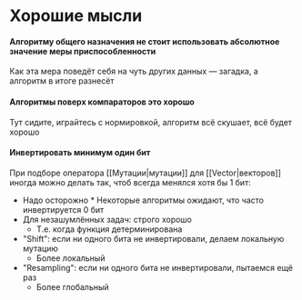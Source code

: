 # Хорошие мысли

#### Алгоритму общего назначения не стоит использовать абсолютное значение меры приспособленности

Как эта мера поведёт себя на чуть других данных — загадка, а алгоритм в итоге разнесёт

#### Алгоритмы поверх компараторов это хорошо

Тут сидите, играйтесь с нормировкой, алгоритм всё скушает, всё будет хорошо

#### Инвертировать минимум один бит

При подборе оператора [[Мутации|мутации]] для [[Vector|векторов]] иногда можно делать так, чтоб всегда менялся хотя бы 1 бит:
* Надо осторожно
			* Некоторые алгоритмы ожидают, что часто инвертируется 0 бит
* Для незашумлённых задач: строго хорошо
	* Т.е. когда функция детерминирована
* "Shift": если ни одного бита не инвертировали, делаем локальную мутацию
	* Более локальный
* "Resampling": если ни одного бита не инвертировали, пытаемся ещё раз
	* Более глобальный
